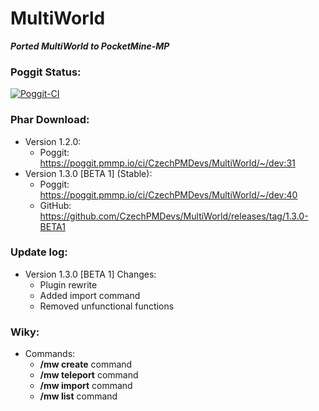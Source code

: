 # MultiWorld

_**Ported MultiWorld to PocketMine-MP**_

### Poggit Status:
[![Poggit-CI](https://poggit.pmmp.io/ci.badge/dktapps/ClientConsole/ClientConsole)](https://poggit.pmmp.io/ci/dktapps/ClientConsole/ClientConsole)

### Phar Download:
  - Version 1.2.0:
    - Poggit: https://poggit.pmmp.io/ci/CzechPMDevs/MultiWorld/~/dev:31
  - Version 1.3.0 [BETA 1] (Stable):
    - Poggit: https://poggit.pmmp.io/ci/CzechPMDevs/MultiWorld/~/dev:40
    - GitHub: https://github.com/CzechPMDevs/MultiWorld/releases/tag/1.3.0-BETA1
    
### Update log:

- Version 1.3.0 [BETA 1] Changes:
  - Plugin rewrite
  - Added import command
  - Removed unfunctional functions
  
### Wiky:

- Commands:
  - **/mw create** command
  - **/mw teleport** command
  - **/mw import** command
  - **/mw list** command
